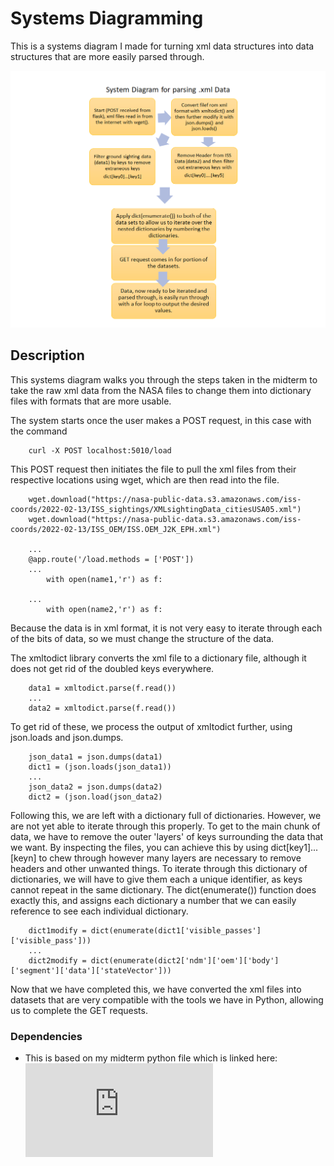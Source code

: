 # Systems Diagramming

This is a systems diagram I made for turning xml data structures into data structures that are more easily parsed through.


![System Diagram](https://github.com/dilaaaap/coe332sp2022/blob/main/homework07/systemdiagram.png)

## Description

This systems diagram walks you through the steps taken in the midterm to take the raw xml data from the NASA files to change them into dictionary files with formats that are more usable.

The system starts once the user makes a POST request, in this case with the command
```
    curl -X POST localhost:5010/load
```
This POST request then initiates the file to pull the xml files from their respective locations using wget, which are then read into the file.

```
    wget.download("https://nasa-public-data.s3.amazonaws.com/iss-coords/2022-02-13/ISS_sightings/XMLsightingData_citiesUSA05.xml")
    wget.download("https://nasa-public-data.s3.amazonaws.com/iss-coords/2022-02-13/ISS_OEM/ISS.OEM_J2K_EPH.xml")
    
    ...
    @app.route('/load.methods = ['POST'])
    ...
        with open(name1,'r') as f:

    ...
        with open(name2,'r') as f:

```

Because the data is in xml format, it is not very easy to iterate through each of the bits of data, so we must change the structure of the data.

The xmltodict library converts the xml file to a dictionary file, although it does not get rid of the doubled keys everywhere.

``` ...
    data1 = xmltodict.parse(f.read())
    ...
    data2 = xmltodict.parse(f.read())
```
To get rid of these, we process the output of xmltodict further, using json.loads and json.dumps. 

```
    json_data1 = json.dumps(data1)
    dict1 = (json.loads(json_data1))
    ...
    json_data2 = json.dumps(data2)
    dict2 = (json.load(json_data2)
```
    
Following this, we are left with a dictionary full of dictionaries. However, we are not yet able to iterate through this properly. To get to the main chunk of data, we have to remove the outer 'layers' of keys surrounding the data that we want. By inspecting the files, you can achieve this by using dict[key1]...[keyn] to chew through however many layers are necessary to remove headers and other unwanted things. To iterate through this dictionary of dictionaries, we will have to give them each a unique identifier, as keys cannot repeat in the same dictionary. The dict(enumerate()) function does exactly this, and assigns each dictionary a number that we can easily reference to see each individual dictionary. 

```
    dict1modify = dict(enumerate(dict1['visible_passes']['visible_pass']))
    ...
    dict2modify = dict(enumerate(dict2['ndm']['oem']['body']['segment']['data']['stateVector']))
```
Now that we have completed this, we have converted the xml files into datasets that are very compatible with the tools we have in Python, allowing us to complete the GET requests.

### Dependencies

* This is based on my midterm python file which is linked here: 
![Midterm app.py](https://github.com/dilaaaap/ISSdataparser/blob/main/app.py)

